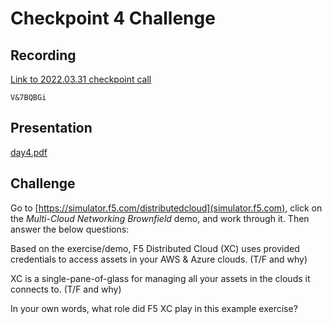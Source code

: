 # Checkpoint 4 Challenge

## Recording
[Link to 2022.03.31 checkpoint call](https://f5networks.zoom.us/rec/share/WCZVCteQUk8T58h2WgHIOCgRf8fgePGj25kbmV2HbVPn_tePXislZjaKudQLGpOY.yfPrboHLsFQodKJ4)

`V&7BQBGi`


## Presentation
[day4.pdf](day4.pdf)


## Challenge
Go to [https://simulator.f5.com/distributedcloud](simulator.f5.com), click on the *Multi-Cloud Networking Brownfield* demo, and work through it. Then answer the below questions:

Based on the exercise/demo, F5 Distributed Cloud (XC) uses provided credentials to access assets in your AWS & Azure clouds. (T/F and why)

XC is a single-pane-of-glass for managing all your assets in the clouds it connects to. (T/F and why)

In your own words, what role did F5 XC play in this example exercise?